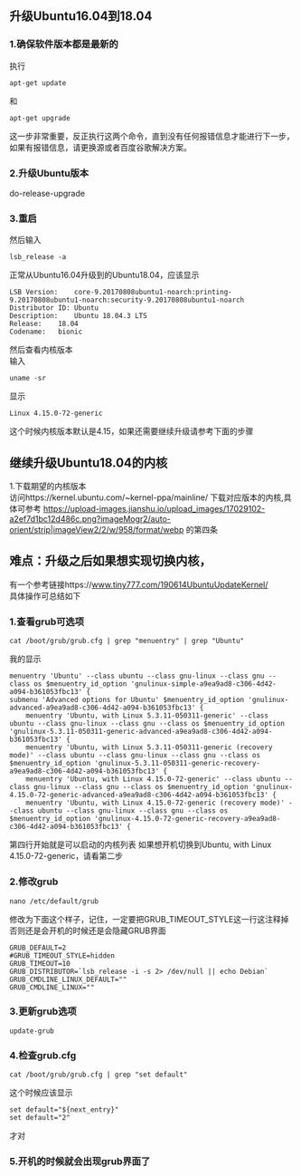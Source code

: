 ## 升级Ubuntu16.04到18.04
### 1.确保软件版本都是最新的
执行
```
apt-get update
```
和
```
apt-get upgrade
```
这一步非常重要，反正执行这两个命令，直到没有任何报错信息才能进行下一步，如果有报错信息，请更换源或者百度谷歌解决方案。
<br>
### 2.升级Ubuntu版本
do-release-upgrade
<br>
### 3.重启
然后输入 
```
lsb_release -a
```
正常从Ubuntu16.04升级到的Ubuntu18.04，应该显示
<br>
```
LSB Version:	core-9.20170808ubuntu1-noarch:printing-9.20170808ubuntu1-noarch:security-9.20170808ubuntu1-noarch
Distributor ID:	Ubuntu
Description:	Ubuntu 18.04.3 LTS
Release:	18.04
Codename:	bionic
```
然后查看内核版本
<br>输入
```
uname -sr
```
显示
```
Linux 4.15.0-72-generic
```
这个时候内核版本默认是4.15，如果还需要继续升级请参考下面的步骤
## 继续升级Ubuntu18.04的内核
1.下载期望的内核版本
<br>
访问https://kernel.ubuntu.com/~kernel-ppa/mainline/
下载对应版本的内核,具体可参考
https://upload-images.jianshu.io/upload_images/17029102-a2ef7d1bc12d486c.png?imageMogr2/auto-orient/strip|imageView2/2/w/958/format/webp
的第四条

## 难点：升级之后如果想实现切换内核，
有一个参考链接https://www.tiny777.com/190614UbuntuUpdateKernel/
<br>
具体操作可总结如下
### 1.查看grub可选项
```
cat /boot/grub/grub.cfg | grep "menuentry" | grep "Ubuntu"
```
我的显示
```
menuentry 'Ubuntu' --class ubuntu --class gnu-linux --class gnu --class os $menuentry_id_option 'gnulinux-simple-a9ea9ad8-c306-4d42-a094-b361053fbc13' {
submenu 'Advanced options for Ubuntu' $menuentry_id_option 'gnulinux-advanced-a9ea9ad8-c306-4d42-a094-b361053fbc13' {
	menuentry 'Ubuntu, with Linux 5.3.11-050311-generic' --class ubuntu --class gnu-linux --class gnu --class os $menuentry_id_option 'gnulinux-5.3.11-050311-generic-advanced-a9ea9ad8-c306-4d42-a094-b361053fbc13' {
	menuentry 'Ubuntu, with Linux 5.3.11-050311-generic (recovery mode)' --class ubuntu --class gnu-linux --class gnu --class os $menuentry_id_option 'gnulinux-5.3.11-050311-generic-recovery-a9ea9ad8-c306-4d42-a094-b361053fbc13' {
	menuentry 'Ubuntu, with Linux 4.15.0-72-generic' --class ubuntu --class gnu-linux --class gnu --class os $menuentry_id_option 'gnulinux-4.15.0-72-generic-advanced-a9ea9ad8-c306-4d42-a094-b361053fbc13' {
	menuentry 'Ubuntu, with Linux 4.15.0-72-generic (recovery mode)' --class ubuntu --class gnu-linux --class gnu --class os $menuentry_id_option 'gnulinux-4.15.0-72-generic-recovery-a9ea9ad8-c306-4d42-a094-b361053fbc13' {

```
第四行开始就是可以启动的内核列表
如果想开机切换到Ubuntu, with Linux 4.15.0-72-generic，请看第二步

### 2.修改grub
```
nano /etc/default/grub
```
修改为下面这个样子，记住，一定要把GRUB_TIMEOUT_STYLE这一行这注释掉否则还是会开机的时候还是会隐藏GRUB界面
```
GRUB_DEFAULT=2
#GRUB_TIMEOUT_STYLE=hidden
GRUB_TIMEOUT=10
GRUB_DISTRIBUTOR=`lsb_release -i -s 2> /dev/null || echo Debian`
GRUB_CMDLINE_LINUX_DEFAULT=""
GRUB_CMDLINE_LINUX=""
```
### 3.更新grub选项
```
update-grub
```
### 4.检查grub.cfg
```
cat /boot/grub/grub.cfg | grep "set default"
```
这个时候应该显示
```
set default="${next_entry}"
set default="2"
```
才对
### 5.开机的时候就会出现grub界面了
